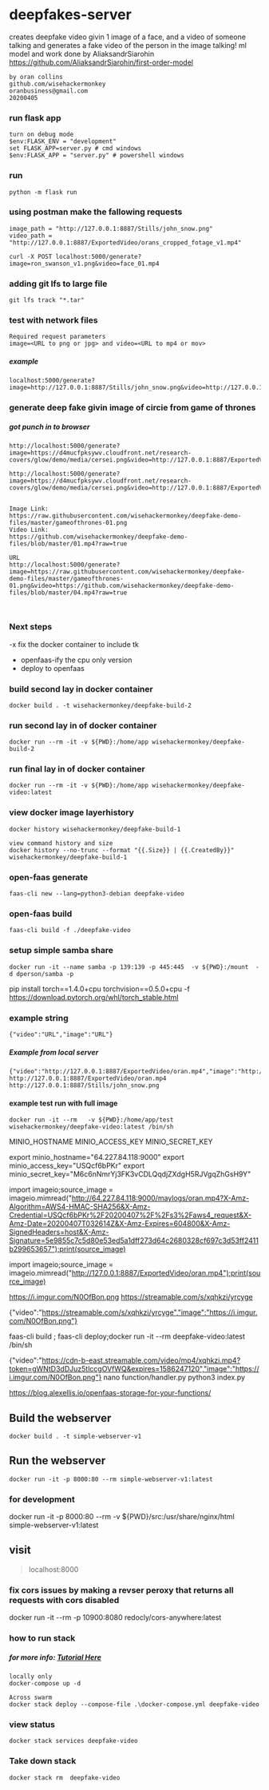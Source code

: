 # deepfakes-server
 creates deepfake video givin 1 image of a face, and a video of someone talking and generates a fake video of the person in the image talking! ml model and work done by AliaksandrSiarohin https://github.com/AliaksandrSiarohin/first-order-model

```
by oran collins
github.com/wisehackermonkey
oranbusiness@gmail.com
20200405
```




### run flask app
```
turn on debug mode
$env:FLASK_ENV = "development"
set FLASK_APP=server.py # cmd windows
$env:FLASK_APP = "server.py" # powershell windows
```
### run
```
python -m flask run
```

### using postman make the fallowing requests
```
image_path = "http://127.0.0.1:8887/Stills/john_snow.png"
video_path = "http://127.0.0.1:8887/ExportedVideo/orans_cropped_fotage_v1.mp4"

curl -X POST localhost:5000/generate?image=ron_swanson_v1.png&video=face_01.mp4
```

### adding git lfs to large file
```
git lfs track "*.tar"
```

### test with network files
```
Required request parameters
image=<URL to png or jpg> and video=<URL to mp4 or mov>
```
##### example

```
localhost:5000/generate?image=http://127.0.0.1:8887/Stills/john_snow.png&video=http://127.0.0.1:8887/ExportedVideo/oran.mp4
```

### generate deep fake givin image of circie from game of thrones
##### got punch in to browser
```
http://localhost:5000/generate?image=https://d4mucfpksywv.cloudfront.net/research-covers/glow/demo/media/cersei.png&video=http://127.0.0.1:8887/ExportedVideo/oran.mp4

http://localhost:5000/generate?image=https://d4mucfpksywv.cloudfront.net/research-covers/glow/demo/media/cersei.png&video=http://127.0.0.1:8887/ExportedVideo/oran.mp4


Image Link:
https://raw.githubusercontent.com/wisehackermonkey/deepfake-demo-files/master/gameofthrones-01.png
Video Link:
https://github.com/wisehackermonkey/deepfake-demo-files/blob/master/01.mp4?raw=true

URL
http://localhost:5000/generate?image=https://raw.githubusercontent.com/wisehackermonkey/deepfake-demo-files/master/gameofthrones-01.png&video=https://github.com/wisehackermonkey/deepfake-demo-files/blob/master/04.mp4?raw=true



```



### Next steps
-x fix the docker container to include tk 
- openfaas-ify the cpu only version
- deploy to openfaas 



### build second lay in docker container
```
docker build . -t wisehackermonkey/deepfake-build-2
```

### run second lay in of docker container
```
docker run --rm -it -v ${PWD}:/home/app wisehackermonkey/deepfake-build-2
```

### run final lay in of docker container
```
docker run --rm -it -v ${PWD}:/home/app wisehackermonkey/deepfake-video:latest
```

### view docker image layerhistory
```
docker history wisehackermonkey/deepfake-build-1
```
```
view command history and size
docker history --no-trunc --format "{{.Size}} | {{.CreatedBy}}" wisehackermonkey/deepfake-build-1
```


### open-faas generate 
```
faas-cli new --lang=python3-debian deepfake-video
```

### open-faas build 
```
faas-cli build -f ./deepfake-video
```


### setup simple samba share
```
docker run -it --name samba -p 139:139 -p 445:445  -v ${PWD}:/mount  -d dperson/samba -p
```


pip install torch==1.4.0+cpu torchvision==0.5.0+cpu -f https://download.pytorch.org/whl/torch_stable.html
### example string
```
{"video":"URL","image":"URL"}

```
##### Example from local server
```
{"video":"http://127.0.0.1:8887/ExportedVideo/oran.mp4","image":"http://127.0.0.1:8887/Stills/john_snow.png"}
http://127.0.0.1:8887/ExportedVideo/oran.mp4
http://127.0.0.1:8887/Stills/john_snow.png
```


#### example test run with full image
```
docker run -it --rm   -v ${PWD}:/home/app/test wisehackermonkey/deepfake-video:latest /bin/sh
```
MINIO_HOSTNAME
MINIO_ACCESS_KEY
MINIO_SECRET_KEY



export minio_hostname="64.227.84.118:9000"
export minio_access_key="USQcf6bPKr"
export minio_secret_key="M6c6nNmrYj3FK3vCDLQqdjZXdgH5RJVgqZhGsH9Y"

import imageio;source_image = imageio.mimread("http://64.227.84.118:9000/maylogs/oran.mp4?X-Amz-Algorithm=AWS4-HMAC-SHA256&X-Amz-Credential=USQcf6bPKr%2F20200407%2F%2Fs3%2Faws4_request&X-Amz-Date=20200407T032614Z&X-Amz-Expires=604800&X-Amz-SignedHeaders=host&X-Amz-Signature=5e9855c7c5d80e53ed5a1dff273d64c2680328cf697c3d53ff2411b299653657");print(source_image)


import imageio;source_image = imageio.mimread("http://127.0.0.1:8887/ExportedVideo/oran.mp4");print(source_image)


https://i.imgur.com/N0OfBon.png
https://streamable.com/s/xqhkzi/yrcyge

{"video":"https://streamable.com/s/xqhkzi/yrcyge","image":"https://i.imgur.com/N0OfBon.png"}

faas-cli build ; faas-cli deploy;docker run -it --rm  deepfake-video:latest /bin/sh


{"video":"https://cdn-b-east.streamable.com/video/mp4/xqhkzi.mp4?token=gWNtD3dDJuz5tlccgOVfWQ&expires=1586247120","image":"https://i.imgur.com/N0OfBon.png"}
nano function/handler.py
python3 index.py


https://blog.alexellis.io/openfaas-storage-for-your-functions/


## Build the webserver
```
docker build . -t simple-webserver-v1 
```
## Run the webserver
```
docker run -it -p 8000:80 --rm simple-webserver-v1:latest
```

### for development
docker run -it -p 8000:80 --rm -v ${PWD}/src:/usr/share/nginx/html simple-webserver-v1:latest

## visit
> localhost:8000


### fix cors issues by making a revser peroxy that returns all requests with cors disabled

docker run -it --rm -p 10900:8080 redocly/cors-anywhere:latest




### how to run stack 
##### for more info: [Tutorial Here](https://docs.docker.com/engine/swarm/stack-deploy/)
```
locally only
docker-compose up -d

Across swarm
docker stack deploy --compose-file .\docker-compose.yml deepfake-video
```

### view status
```
docker stack services deepfake-video
```

### Take down stack
```
docker stack rm  deepfake-video
```